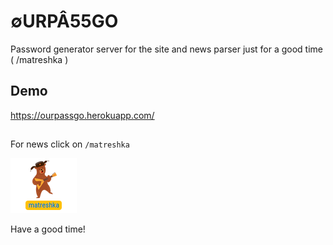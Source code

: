 # ∅URPÂ55GO
Password generator server for the site
and news parser just for a good time ( /matreshka ) 
## Demo
https://ourpassgo.herokuapp.com/
##
For news click on `/matreshka` 

![read news](https://github.com/igotodev/ourpassgo/blob/main/example/newsclick.png?raw=true)

Have a good time!
